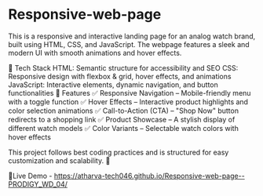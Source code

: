 # Responsive-web-page 
This is a responsive and interactive landing page for an analog watch brand, built using HTML, CSS, and JavaScript. The webpage features a sleek and modern UI with smooth animations and hover effects.

🔧 Tech Stack
HTML: Semantic structure for accessibility and SEO
CSS: Responsive design with flexbox & grid, hover effects, and animations
JavaScript: Interactive elements, dynamic navigation, and button functionalities
🎯 Features
✅ Responsive Navigation – Mobile-friendly menu with a toggle function
✅ Hover Effects – Interactive product highlights and color selection animations
✅ Call-to-Action (CTA) – "Shop Now" button redirects to a shopping link
✅ Product Showcase – A stylish display of different watch models
✅ Color Variants – Selectable watch colors with hover effects

This project follows best coding practices and is structured for easy customization and scalability. 🚀

🔴Live Demo - https://atharva-tech046.github.io/Responsive-web-page--PRODIGY_WD_04/
